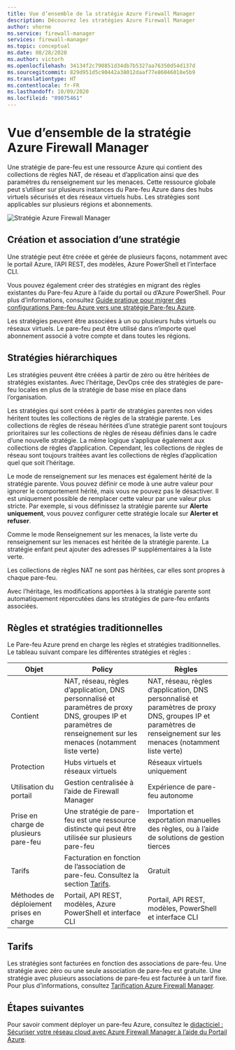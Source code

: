 ```yaml
---
title: Vue d’ensemble de la stratégie Azure Firewall Manager
description: Découvrez les stratégies Azure Firewall Manager
author: vhorne
ms.service: firewall-manager
services: firewall-manager
ms.topic: conceptual
ms.date: 08/28/2020
ms.author: victorh
ms.openlocfilehash: 34134f2c790851d34db7b5327aa76350d54d137d
ms.sourcegitcommit: 829d951d5c90442a38012daaf77e86046018e5b9
ms.translationtype: HT
ms.contentlocale: fr-FR
ms.lasthandoff: 10/09/2020
ms.locfileid: "89075461"
---
```

# <a name="azure-firewall-manager-policy-overview"></a>Vue d’ensemble de la stratégie Azure Firewall Manager

Une stratégie de pare-feu est une ressource Azure qui contient des collections de règles NAT, de réseau et d’application ainsi que des paramètres du renseignement sur les menaces. Cette ressource globale peut s’utiliser sur plusieurs instances du Pare-feu Azure dans des hubs virtuels sécurisés et des réseaux virtuels hubs. Les stratégies sont applicables sur plusieurs régions et abonnements.

![Stratégie Azure Firewall Manager](media/policy-overview/policy-overview.png)

## <a name="policy-creation-and-association"></a>Création et association d’une stratégie

Une stratégie peut être créée et gérée de plusieurs façons, notamment avec le portail Azure, l’API REST, des modèles, Azure PowerShell et l’interface CLI.

Vous pouvez également créer des stratégies en migrant des règles existantes du Pare-feu Azure à l’aide du portail ou d’Azure PowerShell. Pour plus d’informations, consultez [Guide pratique pour migrer des configurations Pare-feu Azure vers une stratégie Pare-feu Azure](migrate-to-policy.md). 

Les stratégies peuvent être associées à un ou plusieurs hubs virtuels ou réseaux virtuels. Le pare-feu peut être utilisé dans n’importe quel abonnement associé à votre compte et dans toutes les régions.

## <a name="hierarchical-policies"></a>Stratégies hiérarchiques

Les stratégies peuvent être créées à partir de zéro ou être héritées de stratégies existantes. Avec l’héritage, DevOps crée des stratégies de pare-feu locales en plus de la stratégie de base mise en place dans l’organisation.

Les stratégies qui sont créées à partir de stratégies parentes non vides héritent toutes les collections de règles de la stratégie parente. Les collections de règles de réseau héritées d’une stratégie parent sont toujours prioritaires sur les collections de règles de réseau définies dans le cadre d’une nouvelle stratégie. La même logique s’applique également aux collections de règles d’application. Cependant, les collections de règles de réseau sont toujours traitées avant les collections de règles d’application quel que soit l’héritage.

Le mode de renseignement sur les menaces est également hérité de la stratégie parente. Vous pouvez définir ce mode à une autre valeur pour ignorer le comportement hérité, mais vous ne pouvez pas le désactiver. Il est uniquement possible de remplacer cette valeur par une valeur plus stricte. Par exemple, si vous définissez la stratégie parente sur **Alerte uniquement**, vous pouvez configurer cette stratégie locale sur **Alerter et refuser**.

Comme le mode Renseignement sur les menaces, la liste verte du renseignement sur les menaces est héritée de la stratégie parente. La stratégie enfant peut ajouter des adresses IP supplémentaires à la liste verte.

Les collections de règles NAT ne sont pas héritées, car elles sont propres à chaque pare-feu.

Avec l’héritage, les modifications apportées à la stratégie parente sont automatiquement répercutées dans les stratégies de pare-feu enfants associées.

## <a name="traditional-rules-and-policies"></a>Règles et stratégies traditionnelles

Le Pare-feu Azure prend en charge les règles et stratégies traditionnelles. Le tableau suivant compare les différentes stratégies et règles :


| Objet | Policy  | Règles |
| ------- | ------- | ----- |
|Contient     |NAT, réseau, règles d’application, DNS personnalisé et paramètres de proxy DNS, groupes IP et paramètres de renseignement sur les menaces (notamment liste verte)|NAT, réseau, règles d’application, DNS personnalisé et paramètres de proxy DNS, groupes IP et paramètres de renseignement sur les menaces (notamment liste verte)|
|Protection     |Hubs virtuels et réseaux virtuels|Réseaux virtuels uniquement|
|Utilisation du portail     |Gestion centralisée à l’aide de Firewall Manager|Expérience de pare-feu autonome|
|Prise en charge de plusieurs pare-feu     |Une stratégie de pare-feu est une ressource distincte qui peut être utilisée sur plusieurs pare-feu|Importation et exportation manuelles des règles, ou à l’aide de solutions de gestion tierces |
|Tarifs     |Facturation en fonction de l’association de pare-feu. Consultez la section [Tarifs](#pricing).|Gratuit|
|Méthodes de déploiement prises en charge     |Portail, API REST, modèles, Azure PowerShell et interface CLI|Portail, API REST, modèles, PowerShell et interface CLI |

## <a name="pricing"></a>Tarifs

Les stratégies sont facturées en fonction des associations de pare-feu. Une stratégie avec zéro ou une seule association de pare-feu est gratuite. Une stratégie avec plusieurs associations de pare-feu est facturée à un tarif fixe. Pour plus d’informations, consultez [Tarification Azure Firewall Manager](https://azure.microsoft.com/pricing/details/firewall-manager/).

## <a name="next-steps"></a>Étapes suivantes

Pour savoir comment déployer un pare-feu Azure, consultez le [didacticiel : Sécuriser votre réseau cloud avec Azure Firewall Manager à l’aide du Portail Azure](secure-cloud-network.md).

